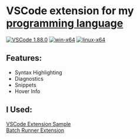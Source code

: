 # VSCode extension for my [programming language](https://github.com/BBpezsgo/Interpreter)
[![VSCode 1.88.0](https://img.shields.io/badge/VSCode-1.88.0-0078d7.svg?logo=visual-studio-code&logoColor=white)](#)
[![win-x64](https://img.shields.io/badge/win-x64-0078D6?logoColor=white)](#)
[![linux-x64](https://img.shields.io/badge/linux-x64-0078D6?logoColor=white)](#)

## Features:

- Syntax Highlighting
- Diagnostics
- Snippets
- Hover Info

## I Used:
[VSCode Extension Sample](https://github.com/microsoft/vscode-extension-samples/tree/main/lsp-sample)<br>
[Batch Runner Extension](https://github.com/nils-soderman/vscode-batch-runner)
